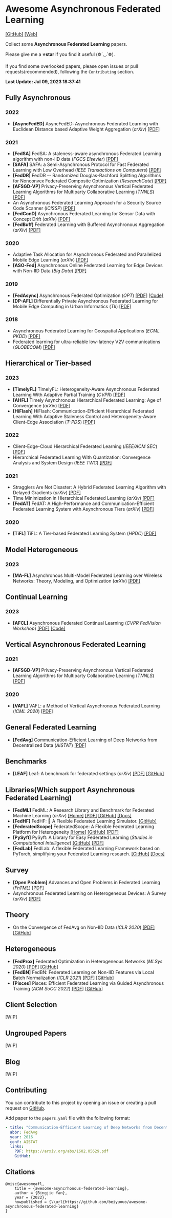# Awesome Asynchronous Federated Learning

[[GitHub]](https://github.com/beiyuouo/awesome-asynchronous-federated-learning) [[Web]](https://www.bj-yan.top/awesome-asynchronous-federated-learning)

Collect some **Asynchronous Federated Learning** papers.

Please give me a **⭐star** if you find it useful (❁´◡`❁).

If you find some overlooked papers, please open issues or pull requests(recommended), following the `Contributing` section.

<!-- update-time-start -->

**Last Update: Jul 09, 2023 18:37:41**

<!-- update-time-end -->

<!-- main-start -->

## Fully Asynchronous

### 2022

- **[AsyncFedED]** AsyncFedED: Asynchronous Federated Learning with Euclidean Distance based Adaptive Weight Aggregation (_arXiv_) [[PDF]](https://arxiv.org/abs/2205.13797)

### 2021

- **[FedSA]** FedSA: A staleness-aware asynchronous Federated Learning algorithm with non-IID data (_FGCS Elsevier_) [[PDF]](https://www.sciencedirect.com/science/article/abs/pii/S0167739X2100064)
- **[SAFA]** SAFA: a Semi-Asynchronous Protocol for Fast Federated Learning with Low Overhead (_IEEE Transactions on Computers_) [[PDF]](https://www.computer.org/csdl/journal/tc/2021/05/09093123/1jNu0qlnwSk)
- **[FedDR]** FedDR -- Randomized Douglas-Rachford Splitting Algorithms for Nonconvex Federated Composite Optimization (_ResearchGate_) [[PDF]](https://www.researchgate.net/publication/349880146_FedDR_--_Randomized_Douglas-Rachford_Splitting_Algorithms_for_Nonconvex_Federated_Composite_Optimization?enrichId=rgreq-75be60e8182e96c4544e855110f94039-XXX&enrichSource=Y292ZXJQYWdlOzM0OTg4MDE0NjtBUzoxMDI2MDIwMjYyMDE5MDc4QDE2MjE2MzM3MDE0ODA%3D&el=1_x_2&_esc=publicationCoverPdf)
- **[AFSGD-VP]** Privacy-Preserving Asynchronous Vertical Federated Learning Algorithms for Multiparty Collaborative Learning (_TNNLS_) [[PDF]](https://ieeexplore.ieee.org/abstract/document/9463409/)
- An Asynchronous Federated Learning Approach for a Security Source Code Scanner (_ICISSP_) [[PDF]](https://www.researchgate.net/publication/349402236_An_Asynchronous_Federated_Learning_Approach_for_a_Security_Source_Code_Scanner?enrichId=rgreq-91295cf9d6b78d8ff49812fae57abbf2-XXX&enrichSource=Y292ZXJQYWdlOzM0OTQwMjIzNjtBUzoxMDA2NjY1OTE4ODQwODM1QDE2MTcwMTkyNjY2MDQ%3D&el=1_x_2&_esc=publicationCoverPdf)
- **[FedConD]** Asynchronous Federated Learning for Sensor Data with Concept Drift (_arXiv_) [[PDF]](https://arxiv.org/abs/2109.00151)
- **[FedBuff]** Federated Learning with Buffered Asynchronous Aggregation (_arXiv_) [[PDF]](https://arxiv.org/abs/2106.06639)

### 2020

- Adaptive Task Allocation for Asynchronous Federated and Parallelized Mobile Edge Learning (_arXiv_) [[PDF]](https://arxiv.org/abs/1905.01656)
- **[ASO-Fed]** Asynchronous Online Federated Learning for Edge Devices with Non-IID Data (_Big Data_) [[PDF]](https://ieeexplore.ieee.org/abstract/document/9378161/)

### 2019

- **[FedAsync]** Asynchronous Federated Optimization (_OPT_) [[PDF]](https://arxiv.org/abs/1903.03934) [[Code]](https://github.com/xcgoner/async_fl)
- **[DP-AFL]** Differentially Private Asynchronous Federated Learning for Mobile Edge Computing in Urban Informatics (_TII_) [[PDF]](https://ieeexplore.ieee.org/abstract/document/8843942)

### 2018

- Asynchronous Federated Learning for Geospatial Applications (_ECML PKDD_) [[PDF]](https://link.springer.com/chapter/10.1007/978-3-030-14880-5_2)
- Federated learning for ultra-reliable low-latency V2V communications (_GLOBECOM_) [[PDF]](https://arxiv.org/abs/1807.08127)


## Hierarchical or Tier-based

### 2023

- **[TimelyFL]** TimelyFL: Heterogeneity-Aware Asynchronous Federated Learning With Adaptive Partial Training (_CVPR_) [[PDF]](https://openaccess.thecvf.com/content/CVPR2023W/FedVision/html/Zhang_TimelyFL_Heterogeneity-Aware_Asynchronous_Federated_Learning_With_Adaptive_Partial_Training_CVPRW_2023_paper.html)
- **[AHFL]** Timely Asynchronous Hierarchical Federated Learning: Age of Convergence (_arXiv_) [[PDF]](https://arxiv.org/abs/2306.12400)
- **[HiFlash]** HiFlash: Communication-Efficient Hierarchical Federated Learning With Adaptive Staleness Control and Heterogeneity-Aware Client-Edge Association (_T-PDS_) [[PDF]](https://ieeexplore.ieee.org/abstract/document/10021868)

### 2022

- Client-Edge-Cloud Hierarchical Federated Learning (_IEEE/ACM SEC_) [[PDF]](https://ieeexplore.ieee.org/abstract/document/9996746)
- Hierarchical Federated Learning With Quantization: Convergence Analysis and System Design (_IEEE TWC_) [[PDF]](https://ieeexplore.ieee.org/abstract/document/9834296)

### 2021

- Stragglers Are Not Disaster: A Hybrid Federated Learning Algorithm with Delayed Gradients (_arXiv_) [[PDF]](https://arxiv.org/abs/2102.06329)
- Time Minimization in Hierarchical Federated Learning (_arXiv_) [[PDF]](https://arxiv.org/abs/2106.06639)
- **[FedAT]** FedAT: A High-Performance and Communication-Efficient Federated Learning System with Asynchronous Tiers (_arXiv_) [[PDF]](https://arxiv.org/abs/2010.05958)

### 2020

- **[TiFL]** TiFL: A Tier-based Federated Learning System (_HPDC_) [[PDF]](https://dl.acm.org/doi/abs/10.1145/3369583.3392686)


## Model Heterogeneous

### 2023

- **[MA-FL]** Asynchronous Multi-Model Federated Learning over Wireless Networks: Theory, Modeling, and Optimization (_arXiv_) [[PDF]](https://arxiv.org/abs/2305.13503)


## Continual Learning

### 2023

- **[AFCL]** Asynchronous Federated Continual Learning (_CVPR FedVision Workshop_) [[PDF]](https://arxiv.org/abs/2304.03626) [[Code]](https://github.com/LTTM/FedSpace)


## Vertical Asynchronous Federated Learning

### 2021

- **[AFSGD-VP]** Privacy-Preserving Asynchronous Vertical Federated Learning Algorithms for Multiparty Collaborative Learning (_TNNLS_) [[PDF]](https://ieeexplore.ieee.org/abstract/document/9463409)

### 2020

- **[VAFL]** VAFL: a Method of Vertical Asynchronous Federated Learning (_ICML 2020_) [[PDF]](https://arxiv.org/abs/2109.04269)


## General Federated Learning

- **[FedAvg]** Communication-Efficient Learning of Deep Networks from Decentralized Data (_AISTAT_) [[PDF]](https://arxiv.org/abs/1602.05629.pdf)

## Benchmarks

- **[LEAF]** Leaf: A benchmark for federated settings (_arXiv_) [[PDF]](https://arxiv.org/abs/1812.01097) [[GitHub]](https://github.com/TalwalkarLab/leaf/)

## Libraries(Which support Asynchronous Federated Learning)

- **[FedML]** FedML: A Research Library and Benchmark for Federated Machine Learning (_arXiv_) [[Home]](https://fedml.ai/) [[PDF]](https://arxiv.org/abs/2007.13518) [[GitHub]](https://github.com/FedML-AI/FedML) [[Docs]](https://doc.fedml.ai/)
- **[FedHF]** FedHF: 🔨 A Flexible Federated Learning Simulator.  [[GitHub]](https://github.com/beiyuouo/fedhf)
- **[FederatedScope]** FederatedScope: A Flexible Federated Learning Platform for Heterogeneity  [[Home]](https://www.federatedscope.io/) [[GitHub]](https://github.com/alibaba/FederatedScope) [[PDF]](https://arxiv.org/pdf/2204.05011.pdf)
- **[PySyft]** PySyft: A Library for Easy Federated Learning (_Studies in Computational Intelligence_) [[GitHub]](https://github.com/OpenMined/PySyft) [[PDF]](https://link.springer.com/chapter/10.1007/978-3-030-70604-3_5)
- **[FedLab]** FedLab: A flexible Federated Learning Framework based on PyTorch, simplifying your Federated Learning research.  [[GitHub]](https://github.com/SMILELab-FL/FedLab) [[Docs]](https://fedlab.readthedocs.io/)

## Survey

- **[Open Problem]** Advances and Open Problems in Federated Learning (_FnTML_) [[PDF]](https://arxiv.org/abs/1912.04977)
- Asynchronous Federated Learning on Heterogeneous Devices: A Survey (_arXiv_) [[PDF]](https://arxiv.org/abs/2109.04269)

## Theory

- On the Convergence of FedAvg on Non-IID Data (_ICLR 2020_) [[PDF]](https://arxiv.org/abs/1907.02189) [[GitHub]](https://github.com/lx10077/fedavgpy)

## Heterogeneous

- **[FedProx]** Federated Optimization in Heterogeneous Networks (_MLSys 2020_) [[PDF]](https://arxiv.org/abs/1812.06127) [[GitHub]](https://github.com/litian96/FedProx)
- **[FedBN]** FedBN: Federated Learning on Non-IID Features via Local Batch Normalization (_ICLR 2021_) [[PDF]](https://openreview.net/pdf?id=6YEQUn0QICG) [[GitHub]](https://github.com/med-air/FedBN)
- **[Pisces]** Pisces: Efficient Federated Learning via Guided Asynchronous Training (_ACM SoCC 2022_) [[PDF]](https://dl.acm.org/doi/abs/10.1145/3542929.3563463) [[GitHub]](https://github.com/SamuelGong/Pisces)

## Client Selection

[WIP]

## Ungrouped Papers

[WIP]

## Blog

[WIP]



<!-- main-end -->

## Contributing

You can contribute to this project by opening an issue or creating a pull request on [GitHub](https://github.com/beiyuouo/awesome-asynchronous-federated-learning).

Add paper to the `papers.yaml` file with the following format:

```yaml
- title: "Communication-Efficient Learning of Deep Networks from Decentralized Data"
  abbr: FedAvg
  year: 2016
  conf: AISTAT
  links:
    PDF: https://arxiv.org/abs/1602.05629.pdf
    GitHub:
```

## Citations

```text
@misc{awesomeafl,
    title = {awesome-asyncrhonous-federated-learning},
    author = {Bingjie Yan},
    year = {2022},
    howpublished = {\\url{https://github.com/beiyuouo/awesome-asynchronous-federated-learning}
}
```
